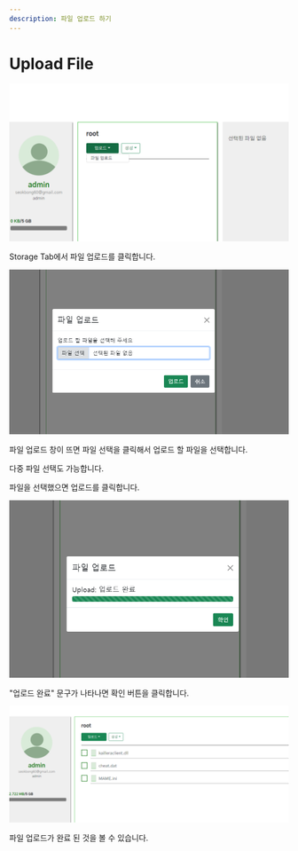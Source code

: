 ```yaml
---
description: 파일 업로드 하기
---
```


# Upload File

![](<../../../.gitbook/assets/image (8).png>)

Storage Tab에서 파일 업로드를 클릭합니다.



![](<../../../.gitbook/assets/image (9).png>)

파일 업로드 창이 뜨면 파일 선택을 클릭해서 업로드 할 파일을 선택합니다.

다중 파일 선택도 가능합니다.

파일을 선택했으면 업로드를 클릭합니다.



![](<../../../.gitbook/assets/image (10).png>)

"업로드 완료" 문구가 나타나면 확인 버튼을 클릭합니다.



![](<../../../.gitbook/assets/image (11).png>)

파일 업로드가 완료 된 것을 볼 수 있습니다.
